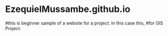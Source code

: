 # EzequielMussambe.github.io
#this is beginner sample of a website for a project. In this case this,
#for GIS Project. 
